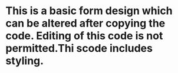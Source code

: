 # This is a basic form design which can be altered after copying the code. Editing of this code is not permitted.Thi scode includes styling.
